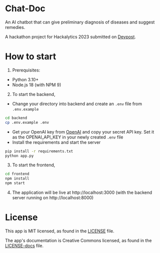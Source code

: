 # Chat-Doc
An AI chatbot that can give preliminary diagnosis of diseases and suggest remedies.

A hackathon project for Hackalytics 2023 submitted on [Devpost](https://devpost.com/software/philoh?ref_content=user-portfolio&ref_feature=in_progress).

# How to start
1. Prerequisites:
- Python 3.10+
- Node.js 18 (with NPM 9)
2. To start the backend,
- Change your directory into backend and create an `.env` file from `.env.example`
```sh
cd backend
cp .env.example .env
```
- Get your OpenAI key from [OpenAI](https://platform.openai.com/docs/quickstart/build-your-application) and copy your secret API key. Set it as the OPENAI_API_KEY in your newly created `.env` file
- Install the requirements and start the server
```sh
pip install -r requirements.txt
python app.py
```
3. To start the frontend,
```sh
cd frontend
npm install
npm start
```
4. The application will be live at http://localhost:3000 (with the backend server running on http://localhost:8000)

# License
This app is MIT licensed, as found in the [LICENSE](./LICENSE) file.

The app's documentation is Creative Commons licensed, as found in the [LICENSE-docs](./.github/LICENSE-docs) file.